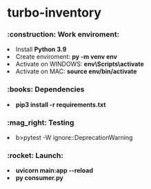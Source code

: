 # turbo-inventory

<h3>:construction: Work enviroment:</h3>
<li>Install <b>Python 3.9</b></li> 
<li>Create enviroment: <b>py -m venv env</b></li> 
<li>Activate on WINDOWS: <b>env\Scripts\activate</b></li>
<li>Activate on MAC: <b>source env/bin/activate</b></li>
<h3>:books: Dependencies</h3>
<li><b>pip3 install -r requirements.txt</b></li>
<h3>:mag_right: Testing</h3>
<li>b>pytest -W ignore::DeprecationWarning</b></li>
<h3>:rocket: Launch:</h3>
<li><b>uvicorn main:app --reload</b></li>
<li><b>py consumer.py</b></li>
